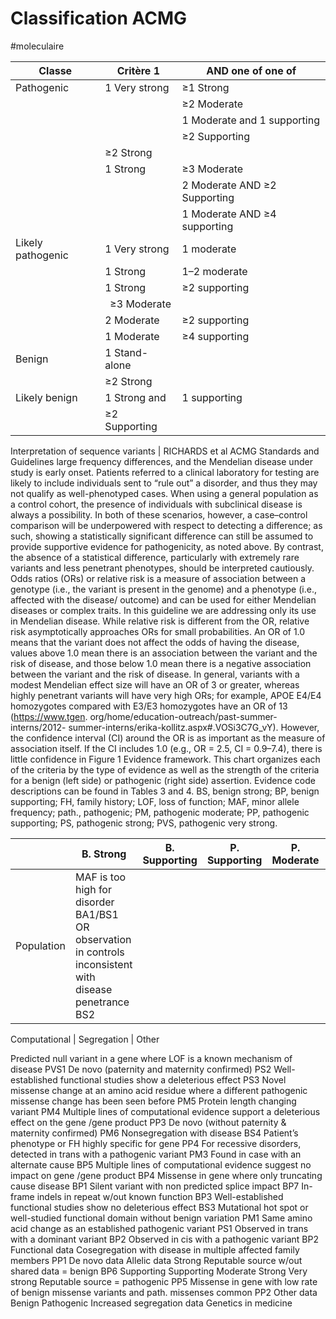 # Classification ACMG
#moleculaire

| Classe            | Critère 1                    | AND one of one of               |  
|-------------------|------------------------------|--------------------------|
| Pathogenic        | 1 Very strong                | ≥1 Strong  
|                   |                              | ≥2 Moderate 
|                   |                              | 1 Moderate and 1 supporting
|                   |                              | ≥2 Supporting 
|                   |   ≥2 Strong                  | 
|                   |  1 Strong                    | ≥3 Moderate  
|                   |                              | 2 Moderate  AND ≥2 Supporting  
|                   |                              | 1 Moderate  AND ≥4 supporting 
| Likely pathogenic |  1 Very strong               | 1 moderate  
|                   |  1 Strong                    | 1–2 moderate  
|                   |  1 Strong                    | ≥2 supporting  
|                   |  ≥3 Moderate                 |
|                   |  2 Moderate                  | ≥2 supporting  
|                   |  1 Moderate                  |  ≥4 supporting 
| Benign            |  1 Stand-alone  
|                   |  ≥2 Strong 
| Likely benign     |1 Strong  and                 | 1 supporting  
|                   |  ≥2 Supporting 

Interpretation of sequence variants | RICHARDS et al ACMG Standards and Guidelines
large frequency differences, and the Mendelian disease under
study is early onset. Patients referred to a clinical laboratory
for testing are likely to include individuals sent to “rule out”
a disorder, and thus they may not qualify as well-phenotyped
cases. When using a general population as a control cohort,
the presence of individuals with subclinical disease is always a
possibility. In both of these scenarios, however, a case–control
comparison will be underpowered with respect to detecting a
difference; as such, showing a statistically significant difference
can still be assumed to provide supportive evidence for pathogenicity,
as noted above. By contrast, the absence of a statistical
difference, particularly with extremely rare variants and less
penetrant phenotypes, should be interpreted cautiously.
Odds ratios (ORs) or relative risk is a measure of association
between a genotype (i.e., the variant is present in the
genome) and a phenotype (i.e., affected with the disease/
outcome) and can be used for either Mendelian diseases or
complex traits. In this guideline we are addressing only its
use in Mendelian disease. While relative risk is different from
the OR, relative risk asymptotically approaches ORs for small
probabilities. An OR of 1.0 means that the variant does not
affect the odds of having the disease, values above 1.0 mean
there is an association between the variant and the risk of disease,
and those below 1.0 mean there is a negative association
between the variant and the risk of disease. In general, variants
with a modest Mendelian effect size will have an OR of
3 or greater, whereas highly penetrant variants will have very
high ORs; for example, APOE E4/E4 homozygotes compared
with E3/E3 homozygotes have an OR of 13 (https://www.tgen.
org/home/education-outreach/past-summer-interns/2012-
summer-interns/erika-kollitz.aspx#.VOSi3C7G_vY).
However, the confidence interval (CI) around the OR is as
important as the measure of association itself. If the CI includes
1.0 (e.g., OR = 2.5, CI = 0.9–7.4), there is little confidence in
Figure 1 Evidence framework. This chart organizes each of the criteria by the type of evidence as well as the strength of the criteria for a benign (left side)
or pathogenic (right side) assertion. Evidence code descriptions can be found in Tables 3 and 4. BS, benign strong; BP, benign supporting; FH, family history;
LOF, loss of function; MAF, minor allele frequency; path., pathogenic; PM, pathogenic moderate; PP, pathogenic supporting; PS, pathogenic strong; PVS,
pathogenic very strong.

|             | B. Strong                                                                                                 | B. Supporting | P. Supporting | P. Moderate | P. Strong                           | P. Very strong                                                    |
| --            | -- | -- | -- | -- | -- | -- |
| Population  |  MAF is too high for disorder BA1/BS1 OR observation in controls inconsistent with disease penetrance BS2 |               |               |             |  Absent in population databases PM2 | Prevalence in affecteds statistically increased over controls PS4 |

Computational |
Segregation |
Other


Predicted null
variant in a gene
where LOF is a
known
mechanism of
disease
PVS1
De novo (paternity and
maternity confirmed)
PS2
Well-established
functional studies
show a deleterious
effect PS3
Novel missense change
at an amino acid residue
where a different
pathogenic missense
change has been seen
before PM5
Protein length changing
variant PM4
Multiple lines of
computational
evidence support a
deleterious effect
on the gene /gene
product PP3
De novo (without
paternity & maternity
confirmed) PM6
Nonsegregation
with disease BS4
Patient’s phenotype or
FH highly specific for
gene PP4
For recessive
disorders, detected
in trans with a
pathogenic variant
PM3
Found in case with
an alternate cause
BP5
Multiple lines of
computational evidence
suggest no impact on gene
/gene product BP4
Missense in gene where
only truncating cause
disease BP1
Silent variant with non
predicted splice impact BP7
In-frame indels in repeat
w/out known function BP3
Well-established
functional studies show
no deleterious effect
BS3
Mutational hot spot
or well-studied
functional domain
without benign
variation PM1
Same amino acid
change as an
established
pathogenic variant
PS1
Observed in trans with
a dominant variant BP2
Observed in cis with a
pathogenic variant BP2
Functional
data
Cosegregation with
disease in multiple
affected family
members PP1
De novo
data
Allelic data
Strong
Reputable source w/out
shared data = benign BP6
Supporting Supporting Moderate Strong Very strong
Reputable source
= pathogenic PP5
Missense in gene with
low rate of benign
missense variants and
path. missenses
common PP2
Other data
Benign Pathogenic
Increased segregation data
Genetics in medicine
